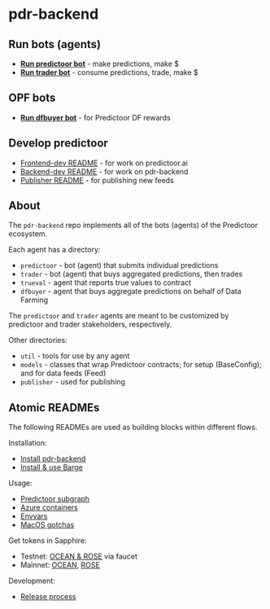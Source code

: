 <!--
Copyright 2023 Ocean Protocol Foundation
SPDX-License-Identifier: Apache-2.0
-->

# pdr-backend

## Run bots (agents)

- **[Run predictoor bot](READMEs/predictoor.md)** - make predictions, make $
- **[Run trader bot](READMEs/trader.md)** - consume predictions, trade, make $

## OPF bots

- **[Run dfbuyer bot](READMEs/dfbuyer.md)** - for Predictoor DF rewards

## Develop predictoor


- [Frontend-dev README](READMEs/frontend-dev.md) - for work on predictoor.ai
- [Backend-dev README](READMEs/backend-dev.md) - for work on pdr-backend
- [Publisher README](READMEs/publisher.md) - for publishing new feeds


## About

The `pdr-backend` repo implements all of the bots (agents) of the Predictoor ecosystem.

Each agent has a directory:
- `predictoor` - bot (agent) that submits individual predictions
- `trader` - bot (agent) that buys aggregated predictions, then trades
- `trueval` - agent that reports true values to contract
- `dfbuyer` - agent that buys aggregate predictions on behalf of Data Farming

The `predictoor` and `trader` agents are meant to be customized by predictoor and trader stakeholders, respectively.

Other directories:
- `util` - tools for use by any agent
- `models` - classes that wrap Predictoor contracts; for setup (BaseConfig); and for data feeds (Feed)
- `publisher` - used for publishing

## Atomic READMEs

The following READMEs are used as building blocks within different flows.

Installation:
- [Install pdr-backend](READMEs/install.md)
- [Install & use Barge](READMEs/barge.md)

Usage:
- [Predictoor subgraph](READMEs/subgraph.md)
- [Azure containers](READMEs/azure-container-deployment.md)
- [Envvars](READMEs/envvars.md)
- [MacOS gotchas](READMEs/macos.md)

Get tokens in Sapphire:
- Testnet: [OCEAN & ROSE](READMEs/testnet-faucet.md) via faucet
- Mainnet: [OCEAN](READMEs/get-ocean-on-sapphire.md), [ROSE](READMEs/get-rose-on-sapphire.md)

Development:
- [Release process](READMEs/release-process.md)
